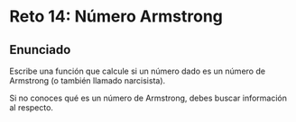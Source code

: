 # Reto 14: Número Armstrong

## Enunciado

Escribe una función que calcule si un número dado es un número de Armstrong (o también llamado narcisista).

Si no conoces qué es un número de Armstrong, debes buscar información al respecto.
